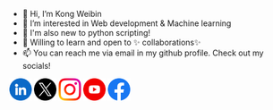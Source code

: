 - 👋 Hi, I’m Kong Weibin
- 👀 I’m interested in Web development & Machine learning
- 🌱 I'm also new to python scripting!
- 💞️ Willing to learn and open to ✨ collaborations✨
- 📫 You can reach me via email in my github profile. Check out my socials!
  
[<img src="https://raw.githubusercontent.com/Weibin-K/Weibin-K/main/socials/linkedin.png" height="40em" align="center" alt="Follow weibin-kong on LinkedIn" title="Follow weibin-kong on LinkedIn"/>](https://www.linkedin.com/in/weibin-kong/)
[<img src="https://raw.githubusercontent.com/Weibin-K/Weibin-K/main/socials/twitter.png" height="40em" align="center" alt="Follow weibin-kong on Twitter" title="Follow weibin-kong on Twitter"/>](https://twitter.com/k_weibin)
[<img src="https://github.com/Weibin-K/Weibin-K/blob/main/socials/instagram.png?raw=true" height="40em" align="center" alt="Follow weibin-kong on Instagram" title="Follow weibin-kong on Instagram"/>](https://instagram.com/weibin_k)
[<img src="https://github.com/Weibin-K/Weibin-K/blob/main/socials/youtube.png?raw=true" height="40em" align="center" alt="Follow weibin-kong on Youtube" title="Follow weibin-kong on Youtube"/>](https://www.youtube.com/@wb4173)
[<img src="https://github.com/Weibin-K/Weibin-K/blob/main/socials/facebook.png?raw=true" height="40em" align="center" alt="Follow weibin-kong on Facebook" title="Follow weibin-kong on Facebook"/>](https://trollface.dk/)


<!---
<code><img height="20" src="https://raw.githubusercontent.com/github/explore/80688e429a7d4ef2fca1e82350fe8e3517d3494d/topics/python/python.png"></code>
<!---
Weibin-K/Weibin-K is a ✨ special ✨ repository because its `README.md` (this file) appears on your GitHub profile.
You can click the Preview link to take a look at your changes.
--->
